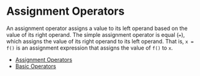 # Assignment Operators

An assignment operator assigns a value to its left operand based on the value of its right operand. The simple assignment operator is equal (`=`), which assigns the value of its right operand to its left operand. That is, `x = f()` is an assignment expression that assigns the value of `f()` to `x`.

- [Assignment Operators](https://developer.mozilla.org/en-US/docs/Web/JavaScript/Guide/Expressions_and_Operators#assignment_operators)
- [Basic Operators](https://javascript.info/operators#assignment)
